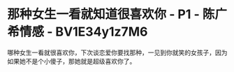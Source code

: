 # 那种女生一看就知道很喜欢你 - P1 - 陈广希情感 - BV1E34y1z7M6

哪种女生一看就很喜欢你，下次谈恋爱你要找那种，一见到你就笑的女孩子，因为如果她不是个小傻子，那她就是超级喜欢你了。